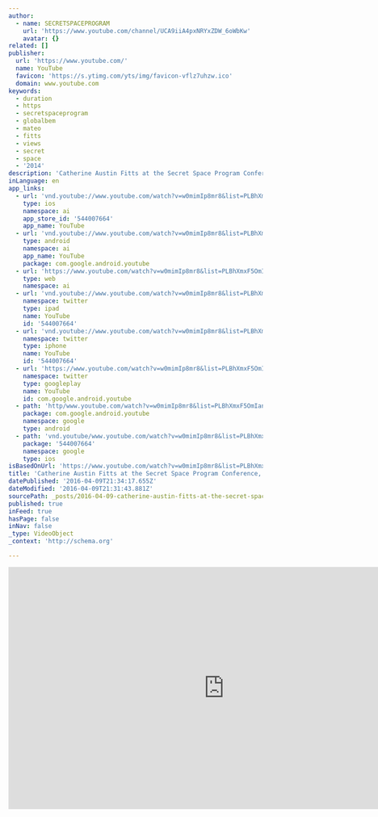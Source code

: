```yaml
---
author:
  - name: SECRETSPACEPROGRAM
    url: 'https://www.youtube.com/channel/UCA9iiA4pxNRYxZDW_6oWbKw'
    avatar: {}
related: []
publisher:
  url: 'https://www.youtube.com/'
  name: YouTube
  favicon: 'https://s.ytimg.com/yts/img/favicon-vflz7uhzw.ico'
  domain: www.youtube.com
keywords:
  - duration
  - https
  - secretspaceprogram
  - globalbem
  - mateo
  - fitts
  - views
  - secret
  - space
  - '2014'
description: 'Catherine Austin Fitts at the Secret Space Program Conference, 2014 San Mateo LIKE US ON FACEBOOK TO STAY INFORMED ABOUT FUTURE EVENTS https://www.facebook.com/secretspaceprogram Title: The Black Budget: What Does It Mean to US Federal Budget, the Economy and You? Are financial fraud and market manipulations actually mechanisms for financing the black budget and centralized governance necessitated by high-tech secrecy?'
inLanguage: en
app_links:
  - url: 'vnd.youtube://www.youtube.com/watch?v=w0mimIp8mr8&list=PLBhXmxF5OmIanAge4EkeOo96i46jaO5JX&index=13&feature=applinks'
    type: ios
    namespace: ai
    app_store_id: '544007664'
    app_name: YouTube
  - url: 'vnd.youtube://www.youtube.com/watch?v=w0mimIp8mr8&list=PLBhXmxF5OmIanAge4EkeOo96i46jaO5JX&index=13&feature=applinks'
    type: android
    namespace: ai
    app_name: YouTube
    package: com.google.android.youtube
  - url: 'https://www.youtube.com/watch?v=w0mimIp8mr8&list=PLBhXmxF5OmIanAge4EkeOo96i46jaO5JX&index=13&feature=applinks'
    type: web
    namespace: ai
  - url: 'vnd.youtube://www.youtube.com/watch?v=w0mimIp8mr8&list=PLBhXmxF5OmIanAge4EkeOo96i46jaO5JX&index=13&feature=applinks'
    namespace: twitter
    type: ipad
    name: YouTube
    id: '544007664'
  - url: 'vnd.youtube://www.youtube.com/watch?v=w0mimIp8mr8&list=PLBhXmxF5OmIanAge4EkeOo96i46jaO5JX&index=13&feature=applinks'
    namespace: twitter
    type: iphone
    name: YouTube
    id: '544007664'
  - url: 'https://www.youtube.com/watch?v=w0mimIp8mr8&list=PLBhXmxF5OmIanAge4EkeOo96i46jaO5JX&index=13'
    namespace: twitter
    type: googleplay
    name: YouTube
    id: com.google.android.youtube
  - path: 'http/www.youtube.com/watch?v=w0mimIp8mr8&list=PLBhXmxF5OmIanAge4EkeOo96i46jaO5JX&index=13'
    package: com.google.android.youtube
    namespace: google
    type: android
  - path: 'vnd.youtube/www.youtube.com/watch?v=w0mimIp8mr8&list=PLBhXmxF5OmIanAge4EkeOo96i46jaO5JX&index=13'
    package: '544007664'
    namespace: google
    type: ios
isBasedOnUrl: 'https://www.youtube.com/watch?v=w0mimIp8mr8&list=PLBhXmxF5OmIanAge4EkeOo96i46jaO5JX&index=13'
title: 'Catherine Austin Fitts at the Secret Space Program Conference, 2014 San Mateo'
datePublished: '2016-04-09T21:34:17.655Z'
dateModified: '2016-04-09T21:31:43.881Z'
sourcePath: _posts/2016-04-09-catherine-austin-fitts-at-the-secret-space-program-conferenc.md
published: true
inFeed: true
hasPage: false
inNav: false
_type: VideoObject
_context: 'http://schema.org'

---
```

<iframe src="https://cdn.embedly.com/widgets/media.html?src=https%3A%2F%2Fwww.youtube.com%2Fembed%2Fvideoseries%3Flist%3DPLBhXmxF5OmIanAge4EkeOo96i46jaO5JX&amp;url=https%3A%2F%2Fwww.youtube.com%2Fwatch%3Fv%3Dw0mimIp8mr8%26list%3DPLBhXmxF5OmIanAge4EkeOo96i46jaO5JX%26index%3D13&amp;image=https%3A%2F%2Fi.ytimg.com%2Fvi%2Fw0mimIp8mr8%2Fhqdefault.jpg&amp;key=b7d04c9b404c499eba89ee7072e1c4f7&amp;type=text%2Fhtml&amp;schema=youtube" width="854" height="480" scrolling="no" frameborder="0" allowfullscreen="allowfullscreen" style=""></iframe>
